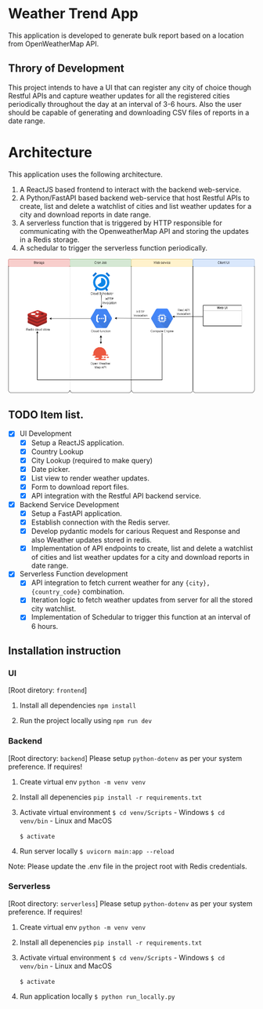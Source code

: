 # Weather Trend App

This application is developed to generate bulk report based on a location from OpenWeatherMap API.

## Throry of Development

This project intends to have a UI that can register any city of choice though Restful APIs and capture weather updates for all the registered cities periodically throughout the day at an interval of 3-6 hours. Also the user should be capable of generating and downloading CSV files of reports in a date range.

# Architecture

This application uses the following architecture.

1. A ReactJS based frontend to interact with the backend web-service.
2. A Python/FastAPI based backend web-service that host Restful APIs to create, list and delete a watchlist of cities and list weather updates for a city and download reports in date range.
3. A serverless function that is triggered by HTTP responsible for communicating with the OpenweatherMap API and storing the updates in a Redis storage.
4. A schedular to trigger the serverless function periodically.

![Architecture diagram](https://github.com/dreambitsfoundation/weather_trend_app/blob/master/frontend/public/Weather_trend.drawio.png?raw=true)

## TODO Item list.

- [x] UI Development
  - [x] Setup a ReactJS application.
  - [x] Country Lookup
  - [x] City Lookup (required to make query)
  - [x] Date picker.
  - [x] List view to render weather updates.
  - [x] Form to download report files.
  - [x] API integration with the Restful API backend service.
- [x] Backend Service Development
  - [x] Setup a FastAPI application.
  - [x] Establish connection with the Redis server.
  - [x] Develop pydantic models for carious Request and Response and also Weather updates stored in redis.
  - [x] Implementation of API endpoints to create, list and delete a watchlist of cities and list weather updates for a city and download reports in date range.
- [x] Serverless Function development
  - [x] API integration to fetch current weather for any `{city},{country_code}` combination.
  - [x] Iteration logic to fetch weather updates from server for all the stored city watchlist.
  - [x] Implementation of Schedular to trigger this function at an interval of 6 hours.

## Installation instruction

### UI

[Root diretory: `frontend`]

1. Install all dependencies
   `npm install`

2. Run the project locally using
   `npm run dev`

### Backend

[Root directory: `backend`]
Please setup `python-dotenv` as per your system preference. If requires!

1. Create virtual env
   `python -m venv venv`

2. Install all depenencies
   `pip install -r requirements.txt`

3. Activate virtual environment
   `$ cd venv/Scripts` - Windows
   `$ cd venv/bin` - Linux and MacOS

   `$ activate`

4. Run server locally
   `$ uvicorn main:app --reload`

Note: Please update the .env file in the project root with Redis credentials.

### Serverless

[Root directory: `serverless`]
Please setup `python-dotenv` as per your system preference. If requires!

1. Create virtual env
   `python -m venv venv`

2. Install all depenencies
   `pip install -r requirements.txt`

3. Activate virtual environment
   `$ cd venv/Scripts` - Windows
   `$ cd venv/bin` - Linux and MacOS

   `$ activate`

4. Run application locally
   `$ python run_locally.py`
